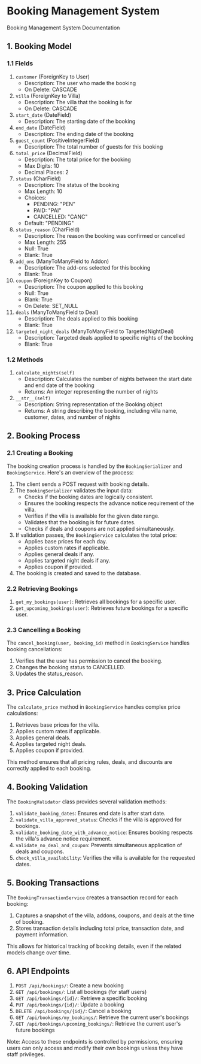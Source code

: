 # Booking Management System

Booking Management System Documentation

## 1. Booking Model

### 1.1 Fields

1. `customer` (ForeignKey to User)
   - Description: The user who made the booking
   - On Delete: CASCADE
2. `villa` (ForeignKey to Villa)
   - Description: The villa that the booking is for
   - On Delete: CASCADE
3. `start_date` (DateField)
   - Description: The starting date of the booking
4. `end_date` (DateField)
   - Description: The ending date of the booking
5. `guest_count` (PositiveIntegerField)
   - Description: The total number of guests for this booking
6. `total_price` (DecimalField)
   - Description: The total price for the booking
   - Max Digits: 10
   - Decimal Places: 2
7. `status` (CharField)
   - Description: The status of the booking
   - Max Length: 10
   - Choices:
     - PENDING: "PEN"
     - PAID: "PAI"
     - CANCELLED: "CANC"
   - Default: "PENDING"
8. `status_reason` (CharField)
   - Description: The reason the booking was confirmed or cancelled
   - Max Length: 255
   - Null: True
   - Blank: True
9. `add_ons` (ManyToManyField to Addon)
   - Description: The add-ons selected for this booking
   - Blank: True
10. `coupon` (ForeignKey to Coupon)
    - Description: The coupon applied to this booking
    - Null: True
    - Blank: True
    - On Delete: SET_NULL
11. `deals` (ManyToManyField to Deal)
    - Description: The deals applied to this booking
    - Blank: True
12. `targeted_night_deals` (ManyToManyField to TargetedNightDeal)
    - Description: Targeted deals applied to specific nights of the booking
    - Blank: True

### 1.2 Methods

1. `calculate_nights(self)`
   - Description: Calculates the number of nights between the start date and end date of the booking
   - Returns: An integer representing the number of nights
2. `__str__(self)`
   - Description: String representation of the Booking object
   - Returns: A string describing the booking, including villa name, customer, dates, and number of nights

## 2. Booking Process

### 2.1 Creating a Booking

The booking creation process is handled by the `BookingSerializer` and `BookingService`. Here's an overview of the process:

1. The client sends a POST request with booking details.
2. The `BookingSerializer` validates the input data:
   - Checks if the booking dates are logically consistent.
   - Ensures the booking respects the advance notice requirement of the villa.
   - Verifies if the villa is available for the given date range.
   - Validates that the booking is for future dates.
   - Checks if deals and coupons are not applied simultaneously.
3. If validation passes, the `BookingService` calculates the total price:
   - Applies base prices for each day.
   - Applies custom rates if applicable.
   - Applies general deals if any.
   - Applies targeted night deals if any.
   - Applies coupon if provided.
4. The booking is created and saved to the database.

### 2.2 Retrieving Bookings

1. `get_my_bookings(user)`: Retrieves all bookings for a specific user.
2. `get_upcoming_bookings(user)`: Retrieves future bookings for a specific user.

### 2.3 Cancelling a Booking

The `cancel_booking(user, booking_id)` method in `BookingService` handles booking cancellations:

1. Verifies that the user has permission to cancel the booking.
2. Changes the booking status to CANCELLED.
3. Updates the status_reason.

## 3. Price Calculation

The `calculate_price` method in `BookingService` handles complex price calculations:

1. Retrieves base prices for the villa.
2. Applies custom rates if applicable.
3. Applies general deals.
4. Applies targeted night deals.
5. Applies coupon if provided.

This method ensures that all pricing rules, deals, and discounts are correctly applied to each booking.

## 4. Booking Validation

The `BookingValidator` class provides several validation methods:

1. `validate_booking_dates`: Ensures end date is after start date.
2. `validate_villa_approved_status`: Checks if the villa is approved for bookings.
3. `validate_booking_date_with_advance_notice`: Ensures booking respects the villa's advance notice requirement.
4. `validate_no_deal_and_coupon`: Prevents simultaneous application of deals and coupons.
5. `check_villa_availability`: Verifies the villa is available for the requested dates.

## 5. Booking Transactions

The `BookingTransactionService` creates a transaction record for each booking:

1. Captures a snapshot of the villa, addons, coupons, and deals at the time of booking.
2. Stores transaction details including total price, transaction date, and payment information.

This allows for historical tracking of booking details, even if the related models change over time.

## 6. API Endpoints

1. `POST /api/bookings/`: Create a new booking
2. `GET /api/bookings/`: List all bookings (for staff users)
3. `GET /api/bookings/{id}/`: Retrieve a specific booking
4. `PUT /api/bookings/{id}/`: Update a booking
5. `DELETE /api/bookings/{id}/`: Cancel a booking
6. `GET /api/bookings/my_bookings/`: Retrieve the current user's bookings
7. `GET /api/bookings/upcoming_bookings/`: Retrieve the current user's future bookings

Note: Access to these endpoints is controlled by permissions, ensuring users can only access and modify their own bookings unless they have staff privileges.
